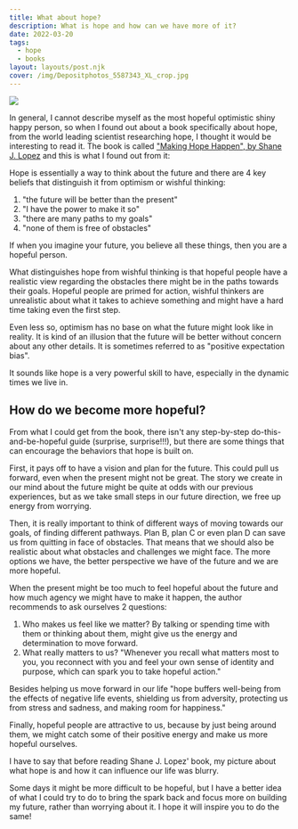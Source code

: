 ```yaml
---
title: What about hope?
description: What is hope and how can we have more of it?
date: 2022-03-20
tags:
  - hope
  - books
layout: layouts/post.njk
cover: /img/Depositphotos_5587343_XL_crop.jpg
---
```

![](/img/Depositphotos_5587343_XL_crop.jpg)

In general, I cannot describe myself as the most hopeful optimistic shiny happy person, so when I found out about a book specifically about hope, from the world leading scientist researching hope, I thought it would be interesting to read it. The book is called ["Making Hope Happen", by Shane J. Lopez](https://www.amazon.com/Making-Hope-Happen-Create-Yourself/dp/1451666233/) and this is what I found out from it:

Hope is essentially a way to think about the future and there are 4 key beliefs that distinguish it from optimism or wishful thinking:

1. "the future will be better than the present"
2. "I have the power to make it so"
3. "there are many paths to my goals"
4. "none of them is free of obstacles"

If when you imagine your future, you believe all these things, then you are a hopeful person.

What distinguishes hope from wishful thinking is that hopeful people have a realistic view regarding the obstacles there might be in the paths towards their goals. Hopeful people are primed for action, wishful thinkers are unrealistic about what it takes to achieve something and might have a hard time taking even the first step.

Even less so, optimism has no base on what the future might look like in reality. It is kind of an illusion that the future will be better without concern about any other details. It is sometimes referred to as "positive expectation bias".

It sounds like hope is a very powerful skill to have, especially in the dynamic times we live in.

## How do we become more hopeful?

From what I could get from the book, there isn't any step-by-step do-this-and-be-hopeful guide (surprise, surprise!!!), but there are some things that can encourage the behaviors that hope is built on.

First, it pays off to have a vision and plan for the future. This could pull us forward, even when the present might not be great. The story we create in our mind about the future might be quite at odds with our previous experiences, but as we take small steps in our future direction, we free up energy from worrying.

Then, it is really important to think of different ways of moving towards our goals, of finding different pathways. Plan B, plan C or even plan D can save us from quitting in face of obstacles. That means that we should also be realistic about what obstacles and challenges we might face. The more options we have, the better perspective we have of the future and we are more hopeful.

When the present might be too much to feel hopeful about the future and how much agency we might have to make it happen, the author recommends to ask ourselves 2 questions:

1. Who makes us feel like we matter? By talking or spending time with them or thinking about them, might give us the energy and determination to move forward.
2. What really matters to us? "Whenever you recall what matters most to you, you reconnect with you and feel your own sense of identity and purpose, which can spark you to take hopeful action."

Besides helping us move forward in our life "hope buffers well-being from the effects of negative life events, shielding us from adversity, protecting us from stress and sadness, and making room for happiness."

Finally, hopeful people are attractive to us, because by just being around them, we might catch some of their positive energy and make us more hopeful ourselves.

I have to say that before reading Shane J. Lopez' book, my picture about what hope is and how it can influence our life was blurry.

Some days it might be more difficult to be hopeful, but I have a better idea of what I could try to do to bring the spark back and focus more on building my future, rather than worrying about it. I hope it will inspire you to do the same!

